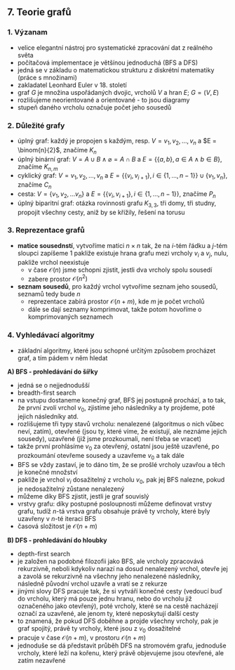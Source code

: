 ## 7. Teorie grafů

### 1. Výzanam
- velice elegantní nástroj pro systematické zpracování dat z reálného světa
- počítačová implementace je většínou jednoduchá (BFS a DFS)
- jedná se v základu o matematickou strukturu z diskrétní matematiky (práce s množinami)
- zakladatel Leonhard Euler v 18. století
- graf $G$ je množina uspořádaných dvojic, vrcholů $V$ a hran $E$; $G = (V, E)$
- rozlišujeme neorientované a orientované - to jsou diagramy
- stupeň daného vrcholu označuje počet jeho sousedů

### 2. Důležité grafy

- úplný graf: každý je propojen s každým, resp. $V = {v_1, v_2, \dots, v_n}$ a $E = \binom{n}{2}$, značíme $K_n$
- úplný binární graf: $V = A \cup B \land \varnothing = A \cap B$ a $E = \{\{a,b\}, a \in A \land b \in B\}$, značíme $K_{n,m}$
- cyklický graf: $V = {v_1, v_2, \dots, v_n}$ a $E = \{\{v_i, v_{i+1}\}, i \in \{1, \dots, n - 1\}\} \cup \{v_1, v_n\}$, značíme $C_n$
- cesta: $V = \{v_1, v_2, \dots v_n\}$ a $E = \{\{v_i, v_{i+1}\}, i \in \{1, \dots, n - 1\}\}$, značíme $P_n$
- úplný biparitní graf: otázka rovinnosti grafu $K_{3,3}$, tři domy, tři studny, propojit všechny cesty, aniž by se křížily, řešení na torusu

### 3. Reprezentace grafů

- **matice sousednstí**, vytvoříme matici $n \times n$ tak, že na $i$-tém řádku a $j$-tém sloupci zapíšeme $1$ pakliže existuje hrana grafu mezi vrcholy $v_i$ a $v_j$, nulu, pakliže vrchol neexistuje
	- v čase $\mathcal{O}(n)$ jsme schopni zjistit, jestli dva vrcholy spolu sousedí
	- zabere prostor $\mathcal{O}(n^2)$
- **seznam sousedů**, pro každý vrchol vytvoříme seznam jeho sousedů, seznamů tedy bude $n$
	- reprezentace zabírá prostor $\mathcal{O}(n + m)$, kde $m$ je počet vrcholů
	- dále se dají seznamy komprimovat, takže potom hovoříme o komprimovaných seznamech

### 4. Vyhledávací algoritmy

- základní algoritmy, které jsou schopné určitým způsobem procházet graf, a tím pádem v něm hledat

**A) BFS - prohledávání do šířky**

- jedná se o nejjednodušší
- breadth-first search
- na vstupu dostaneme konečný graf, BFS jej postupně prochází, a to tak, že první zvolí vrchol $v_0$, zjistíme jeho následníky a ty projdeme, poté jejich následníky atd.
- rozlišujeme tři typy stavů vrcholu: nenalezené (algoritmus o nich vůbec neví, zatím), otevřené (jsou ty, které víme, že existují, ale neznáme jejich sousedy), uzavřené (již jsme prozkoumali, není třeba se vracet)
- takže první prohlásíme $v_0$ za otevřený, ostatní jsou ještě uzavřené, po prozkoumání otevřeme sousedy a uzavřeme $v_0$ a tak dále
- BFS se vždy zastaví, je to dáno tím, že se prošlé vrcholy uzavřou a těch je konečné množství
- pakliže je vrchol $v_i$ dosažitelný z vrcholu $v_0$, pak jej BFS nalezne, pokud je nedosažitelný zůstane nenalezený
- můžeme díky BFS zjistit, jestli je graf souvislý
- vrstvy grafu: díky postupné posloupnosti můžeme definovat vrstvy grafu, tudíž $n$-tá vrstva grafu obsahuje právě ty vrcholy, které byly uzavřeny v $n$-té iteraci BFS
- časová složitost je $\mathcal{O}(n + m)$

**B) DFS - prohledávání do hloubky**

- depth-first search
- je založen na podobné filozofii jako BFS, ale vrcholy zpracovává rekurzivně, neboli kdykoliv narazí na dosud nenalezený vrchol, otevře jej a zavolá se rekurzivně na všechny jeho nenalezené následníky, následně původní vrchol uzavře a vratí se z rekurze
- jinými slovy DFS pracuje tak, že si vytváří konečné cesty (vedoucí buď do vrcholu, který má pouze jednu hranu, nebo do vrcholu již označeného jako otevřený), poté vrcholy, které se na cestě nacházejí označí za uzavřené, ale jenom ty, které neposkytují další cesty
- to znamená, že pokud DFS doběhne a projde všechny vrcholy, pak je graf spojitý, právě ty vrcholy, které jsou z $v_0$ dosažitelné
- pracuje v čase $\mathcal{O}(n+m)$, v prostoru $\mathcal{O}(n+m)$
- jednoduše se dá představit průběh DFS na stromovém grafu, jednoduše vrcholy, které leží na kořenu, který právě objevujeme jsou otevřené, ale zatím nezavřené